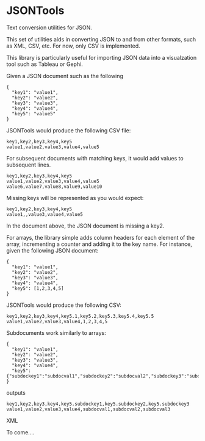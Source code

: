 JSONTools
=========

Text conversion utilities for JSON.

This set of utilities aids in converting JSON to and from other formats, such as XML, CSV, etc. For now, only CSV is implemented. 

This library is particularly useful for importing JSON data into a visualzation tool such as Tableau or Gephi.

Given a JSON document such as the following
```
{
  "key1": "value1",
  "key2": "value2",
  "key3": "value3",
  "key4": "value4",
  "key5": "value5"
}
```
JSONTools would produce the following CSV file:
```
key1,key2,key3,key4,key5
value1,value2,value3,value4,value5
```
For subsequent documents with matching keys, it would add values to subsequent lines.
```
key1,key2,key3,key4,key5
value1,value2,value3,value4,value5
value6,value7,value8,value9,value10
```
Missing keys will be represented as you would expect:

```
key1,key2,key3,key4,key5
value1,,value3,value4,value5
```
In the document above, the JSON document is missing a key2.

For arrays, the library simple adds column headers for each element of the array, incrementing a counter and adding it to the key name. For instance, given the following JSON document:
```
{
  "key1": "value1",
  "key2": "value2",
  "key3": "value3",
  "key4": "value4",
  "key5": [1,2,3,4,5]
}
```
JSONTools would produce the following CSV:
```
key1,key2,key3,key4,key5.1,key5.2,key5.3,key5.4,key5.5
value1,value2,value3,value4,1,2,3,4,5
```
Subdocuments work similarly to arrays:
```
{
  "key1": "value1",
  "key2": "value2",
  "key3": "value3",
  "key4": "value4",
  "key5": {"subdockey1":"subdocval1","subdockey2":"subdocval2","subdockey3":"subdocval3"}
}
```
outputs
```
key1,key2,key3,key4,key5.subdockey1,key5.subdockey2,key5.subdockey3
value1,value2,value3,value4,subdocval1,subdocval2,subdocval3
```
XML

To come....
